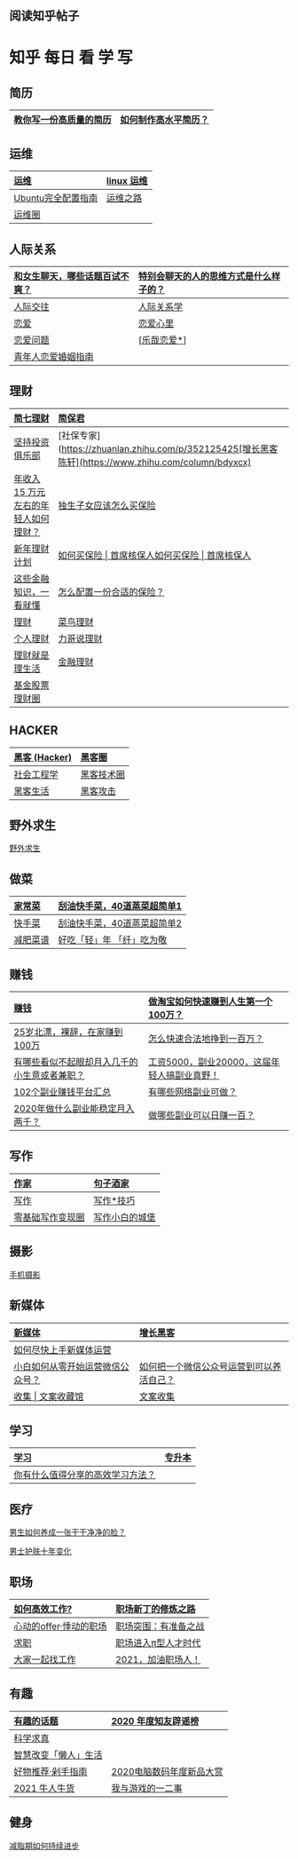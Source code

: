 ## 阅读知乎帖子

# 知乎 每日 看 学 写

## 简历

| [教你写一份高质量的简历](https://zhuanlan.zhihu.com/p/51806408) | [如何制作高水平简历？](https://www.zhihu.com/question/21187514/answer/147065558) |
| :----------------------------------------------------------- | :----------------------------------------------------------- |

## 运维

| [运维](https://www.zhihu.com/topic/19560830)                | [linux 运维](https://www.zhihu.com/topic/19648078) |
| :---------------------------------------------------------- | :------------------------------------------------- |
| [Ubuntu完全配置指南](https://zhuanlan.zhihu.com/p/56253982) | [运维之路](https://www.zhihu.com/column/omRoad)    |
| [运维圈](https://www.zhihu.com/club/1288838952586002432)    |                                                    |

## 人际关系

| [和女生聊天，哪些话题百试不爽？](https://zhuanlan.zhihu.com/p/267832260) | [特别会聊天的人的思维方式是什么样子的？](https://www.zhihu.com/question/263706629/answer/1277142016) |
| :----------------------------------------------------------- | :----------------------------------------------------------- |
| [人际交往](https://www.zhihu.com/topic/19562033)             | [人际关系学](https://www.zhihu.com/topic/19950550)           |
| [恋爱](https://www.zhihu.com/topic/19564412)                 | [恋爱心里](https://www.zhihu.com/topic/19628384)             |
| [恋爱问题](https://www.zhihu.com/club/1192830974575341568)   | [[乐哉恋爱*](https://www.zhihu.com/column/c_172513334)]      |
| [青年人恋爱婚姻指南](https://www.zhihu.com/roundtable/qingnianrenzhinan) |                                                              |

## 理财

| [简七理财](https://www.zhihu.com/column/jane7)               | [简保君](https://www.zhihu.com/column/jane7bz)               |
| :----------------------------------------------------------- | :----------------------------------------------------------- |
| [坚持投资俱乐部](https://www.zhihu.com/special/1332733430397079552) | [社保专家](https://zhuanlan.zhihu.com/p/352125425[增长黑客陈轩](https://www.zhihu.com/column/bdyxcx) |
| [年收入 15 万元左右的年轻人如何理财？](https://www.zhihu.com/question/27936550) | [独生子女应该怎么买保险](https://www.zhihu.com/roundtable/dushengzinvyinggaize/latest-all) |
| [新年理财计划](https://www.zhihu.com/roundtable/xinnianlicaijihua/latest-all) | [如何买保险 \| 首席核保人](https://www.zhihu.com/roundtable/ruhemaibaoxiansho)[如何买保险 \| 首席核保人](https://www.zhihu.com/roundtable/ruhemaibaoxiansho) |
| [这些金融知识，一看就懂](https://www.zhihu.com/special/1329428804126109696) | [怎么配置一份合适的保险？](https://www.zhihu.com/roundtable/zenmepeizhiyifenhesh) |
| [理财](https://www.zhihu.com/topic/19555939)                 | [菜鸟理财](https://www.zhihu.com/column/cainiaolc)           |
| [个人理财](https://www.zhihu.com/topic/19576951)             | [力哥说理财](https://www.zhihu.com/column/lglicai)           |
| [理财就是理生活](https://www.zhihu.com/club/1193841448146227200) | [金融理财](https://www.zhihu.com/club/1221739404911730688)   |
| [基金股票理财圈](https://www.zhihu.com/club/1211688878916358144) |                                                              |

## HACKER

| [黑客 (Hacker)](https://www.zhihu.com/topic/19558642) | [黑客圈](https://www.zhihu.com/club/1234177172916260864)     |
| :---------------------------------------------------- | :----------------------------------------------------------- |
| [社会工程学](https://www.zhihu.com/topic/19596249)    | [黑客技术圈](https://www.zhihu.com/club/1274366378188165120) |
| [黑客生活](https://www.zhihu.com/column/sss95zz)      | [黑客攻击](https://www.zhihu.com/topic/19638541/hot)         |

## 野外求生

[野外求生](https://www.zhihu.com/topic/19811448/hot)

## 做菜

| [家常菜](https://www.zhihu.com/topic/19677247)               | [刮油快手菜，40道蒸菜超简单1](https://zhuanlan.zhihu.com/p/33928309) |
| :----------------------------------------------------------- | :----------------------------------------------------------- |
| [快手菜](https://www.zhihu.com/topic/20056856)               | [刮油快手菜，40道蒸菜超简单2](https://zhuanlan.zhihu.com/p/34109609) |
| [减肥菜谱](https://www.zhihu.com/column/c_1067014331102887936) | [好吃「轻」年 「纤」吃为敬](https://www.zhihu.com/roundtable/haochiqingnian/latest-all) |

## 赚钱

| [赚钱](https://www.zhihu.com/topic/19557815)                 | [做淘宝如何快速赚到人生第一个100万？](https://zhuanlan.zhihu.com/p/103039806) |
| :----------------------------------------------------------- | :----------------------------------------------------------- |
| [25岁北漂，裸辞，在家赚到100万](https://zhuanlan.zhihu.com/p/103222065) | [怎么快速合法地挣到一百万？](https://zhuanlan.zhihu.com/p/88133092) |
| [有哪些看似不起眼却月入几千的小生意或者兼职？](https://www.zhihu.com/question/317843566) | [工资5000，副业20000，这届年轻人搞副业真野！](https://zhuanlan.zhihu.com/p/84481462) |
| [102个副业赚钱平台汇总](https://zhuanlan.zhihu.com/p/118486767) | [有哪些网络副业可做？](https://www.zhihu.com/question/352335277/answer/965953461) |
| [2020年做什么副业能稳定月入两千？](https://www.zhihu.com/question/281992632/answer/639249443) | [做哪些副业可以日赚一百？](https://www.zhihu.com/question/366576389/answer/1565030867) |

## 写作

| [作家](https://www.zhihu.com/topic/19554741)                 | [句子酒家](https://www.zhihu.com/roundtable/juzijiujia/latest-all) |
| :----------------------------------------------------------- | :----------------------------------------------------------- |
| [写作](https://www.zhihu.com/topic/19552516)                 | [写作*技巧](https://www.zhihu.com/topic/19676958)            |
| [零基础写作变现圈](https://www.zhihu.com/club/1188490832620257280) | [写作小白的城堡](https://www.zhihu.com/club/1225445512931143680) |

## 摄影

[手机摄影](https://www.zhihu.com/topic/19591186)

## 新媒体

| [新媒体](https://www.zhihu.com/topic/19552164)               | [增长黑客](https://www.zhihu.com/topic/20043277/hot)         |
| :----------------------------------------------------------- | :----------------------------------------------------------- |
| [如何尽快上手新媒体运营](https://www.zhihu.com/question/423017388) |                                                              |
| [小白如何从零开始运营微信公众号？](https://www.zhihu.com/question/36397882) | [如何把一个微信公众号运营到可以养活自己？](https://www.zhihu.com/question/40636150) |
| [收集 \| 文案收藏馆](https://www.zhihu.com/roundtable/wenanshoucangguan) | [文案收集](https://www.zhihu.com/roundtable/wenanshouji)     |

## 学习

| [学习](https://www.zhihu.com/topic/19550581)                 | [专升本](https://www.zhihu.com/topic/19634451) |
| :----------------------------------------------------------- | :--------------------------------------------- |
| [你有什么值得分享的高效学习方法？](https://www.zhihu.com/question/50343728) |                                                |

## 医疗

[男生如何养成一张干干净净的脸？](https://www.zhihu.com/question/277842192)

[男士护肤十年变化](https://www.zhihu.com/special/1332357317547528192)

## 职场

| [如何高效工作?](https://www.zhihu.com/roundtable/ruhegaoxiaogongzuo) | [职场新丁的修炼之路](https://www.zhihu.com/collection/40498491) |
| :----------------------------------------------------------- | :----------------------------------------------------------- |
| [心动的offer·悸动的职场](https://www.zhihu.com/roundtable/xindongdeoffer) | [职场突围：有准备之战](https://www.zhihu.com/roundtable/labourlaw) |
| [求职](https://www.zhihu.com/topic/19551771/hot)             | [职场进入π型人才时代](https://www.zhihu.com/roundtable/zhiyejiaoyuv4shidai) |
| [大家一起找工作](https://www.zhihu.com/club/1200141273056813056) | [2021，加油职场人！](https://www.zhihu.com/special/1327979468498202624) |

## 有趣

| [有趣的话题](https://www.zhihu.com/collection/36702130)      | [2020 年度知友辟谣榜](https://www.zhihu.com/special/1337084601441505280) |
| :----------------------------------------------------------- | :----------------------------------------------------------- |
| [科学求真](https://www.zhihu.com/roundtable/kexueqiuzhen)    |                                                              |
| [智慧改变「懒人」生活](https://www.zhihu.com/special/1333071359484727296) |                                                              |
| [好物推荐·剁手指南](https://www.zhihu.com/special/1327333212789014528) | [2020电脑数码年度新品大赏](https://www.zhihu.com/roundtable/diannaoshumaxinpinzh) |
| [2021 牛人牛货](https://www.zhihu.com/special/1338148884523642880) | [我与游戏的一二事](https://www.zhihu.com/roundtable/123timi) |

## 健身

[减脂期如何持续进步](https://www.zhihu.com/roundtable/jianzhiqiruhechixuji)